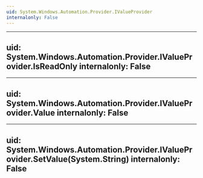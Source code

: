 ```yaml
---
uid: System.Windows.Automation.Provider.IValueProvider
internalonly: False
---
```


---
uid: System.Windows.Automation.Provider.IValueProvider.IsReadOnly
internalonly: False
---

---
uid: System.Windows.Automation.Provider.IValueProvider.Value
internalonly: False
---

---
uid: System.Windows.Automation.Provider.IValueProvider.SetValue(System.String)
internalonly: False
---
